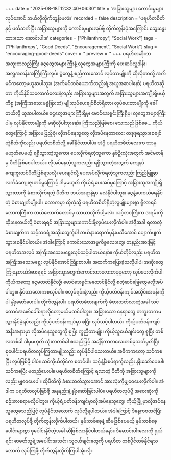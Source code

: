 +++
date = "2025-08-18T12:32:40+06:30"
title = 'အခြားသူများ ကောင်းမှုများလုပ်အောင် ဘယ်လိုတိုက်တွန်းမလဲ။'
recorded = false
description = 'ပရဟိတစိတ်နှင့် ပတ်သက်ပြီး အခြားသူများကို ကောင်းမှုများလုပ်ဖို့ တိုက်တွန်းပုံအကြောင်း ဆွေးနွေးထားသော ဆောင်းပါး။'
categories = ["Philanthropy", "Social Work"]
tags = ["Philanthropy", "Good Deeds", "Encouragement", "Social Work"]
slug = "encouraging-good-deeds"
cover = ''
preview = ''
+++
ပရဟိတဆိုတာ အထူးတလည်ကြီး ငွေတွေအများကြီးနဲ့ လူတွေအများကြီးကို ပေးဆပ်လှူဒါန်း၊ အလှူအတန်းအကြီးကြီးလုပ်၊ ပွဲတွေနဲ့ စည်ကားအောင် လုပ်တာမျိုးကို ဆိုလိုတာလို့ အက်မင်ကတော့မယူဆပါဘူး။ (အက်မင်တစ်ယောက်တည်းရဲ့အယူအဆပါနော်) ပရဟိတဆိုတာ ကိုယ်နိုင်သလောက်လေးနဲ့လည်း အခြားသူများအတွက် အခြားသူများအကျိုးရှိမယ့်ကိစ္စ (အကြီးအသေးမခွဲခြားဘဲ) မျိုးလုပ်ပေးချင်စိတ်ရှိတာ၊ လုပ်ပေးတာမျိုးကို ခေါ်တယ်လို့ ယူဆပါတယ်။ ငွေတွေအများကြီးရှိမှ၊ ဖောင်ဒေးရှင်းကြီးရှိမှ၊ လူတွေအများကြီးပါမှ လုပ်နိုင်တာမျိုးကို မဆိုလိုပါဘူးနော်။ ကြီးသည်ဖြစ်စေ၊ သေးသည်ဖြစ်စေ….ကိုယ်တွေကြောင့် အခြားမပြည့်စုံ၊ လိုအပ်နေသူတွေ လိုအပ်နေတာလေး တခုခုရသွားစေချင်တဲ့စိတ်ကိုလည်း ပရဟိတစိတ်လို့ ခေါ်နိုင်တာပါပဲ။
အဲဒီ့ ပရဟိတစိတ်လေးက ဘာမှမဟုတ်ပေမယ့် ရရှိသွားတဲ့သူကော၊ ပေးလိုက်ရတဲ့သူကော နှစ်ဦးလုံးအတွက် အင်မတန်မှ ပီတိဖြစ်စေပါတယ်။ လိုအပ်နေတဲ့သူကလည်း ရရှိသွားတဲ့အတွက် ကျေနပ်ကျေးဇူးတင်ပီတိဖြစ်ရသလို၊ ပေးချင်လို့ ပေးအပ်လိုက်ရတဲ့သူကလည်း ကြည်ဖြူစွာလက်ခံကျေးဇူးတင်မှုကြောင့် ဒါမှမဟုတ် ကိုယ့်ရဲ့ပေးအပ်မှုကြောင့် အခြားသူအကျိုးရှိသွားတာကို ခံစားလိုက်ရတဲ့ ပီတိက ဘယ်အရာနဲ့မှာ မလဲနိုင်ပါဘူး။ ငွေနဲ့ပေးဝယ်မရနိုင်တဲ့ ခံစားချက်မျိုးပါ။ လောကမှာ ထိုကဲ့သို့ ပရဟိတစိတ်ရှိတဲ့လူမျိုးများစွာ ရှိလာရင် လောကကြီးက ဘယ်လောက်တောင်မှ သာယာလိုက်ပါ့မလဲ။ သင့်ဘဝကြီးက အရမ်းကိုဆိုးနေတယ်လို့ ခံစားရရင် အခြားသူများကောင်းဖို့လုပ်ပေးလိုက်ပါ။ အဲဒီ့အခါ ရလာတဲ့ခံစားချက်က သင့်ဘဝရဲ့အဆိုးတွေကိုပါ ဘယ်နားရောက်မှန်းမသိအောင် ပျောက်ပျက်သွားစေနိုင်ပါတယ်။ အဲဒါကြောင့် ကောင်းသောအမှုကိစ္စလေးတွေ၊ တနည်းအားဖြင့် ပရဟိတအလုပ် အကြီးအသေးမရွေးလုပ်သင့်ပါတယ်နော်။
ကိုယ်တိုင်လည်း ပရဟိတ အကြီးအသေးမရွေး လုပ်နိုင်အောင်ကြိုးစားပါ။ အထက်ကပြောခဲ့သလိုပါပဲ၊ အဆိုးတွေကြုံနေတယ်ခံစားရရင် အခြားသူအတွက်ကောင်းတာလေးတခုခုတော့ လုပ်ပေးလိုက်ပါ၊ ကိုယ်ကတော့ ငွေမတတ်နိုင်လို့၊ ဖောင်ဒေးရှင်းမထောင်နိုင်လို့ စတဲ့ဆင်ခြေတွေမလိုအပ်ပါဘူး။ နိုင်တာလေးကစလုပ်ပါ။ စလုပ်ရင်းနဲ့လည်း ကိုယ့်ပတ်ဝန်းကျင်အသိုင်းအဝန်းကိုပါ နှိုးဆော်ပေးပါ။ တိုက်တွန်းပါ။ ပရဟိတခံစားချက်ကို ခံစားတတ်လာတဲ့အခါ သင်တောင်အဖော်ခေါ်စရာလိုတော့မယ်မထင်ပါဘူး။ အခြားသော နေရာတွေ တကူးတကမသွားနိုင်ခဲ့ရင်လည်း ကိုယ့်ပတ်ဝန်းကျင်မှာ စပြီး လုပ်သင့်ပါတယ်။ ကိုယ့်ပတ်ဝန်းကျင်အနီးအနားမှာ လိုအပ်နေသူတွေကို စုပြီး ကူညီတာမျိုး၊ ကိုယ့်သူငယ်ချင်းတွေ စုပြီး တစ်လတစ်ခါ ဒါမှမဟုတ် သုံးလတစ်ခါ စသည်ဖြင့် အချိန်ကာလလေးတစ်ခုသတ်မှတ်ပြီး စုပေါင်းပရဟိတလုပ်ကြတာမျိုးလည်း လုပ်နိုင်ပါသေးတယ်။ အဓိကကတော့ သင်ကစပြီး လုပ်ဖြစ်ဖို့ ပါပဲ။ သင်ကိုယ်တိုင်က စတင်ပါ။ သင့်နဲ့နီးစပ်ရာကိုလည်း နှိုးဆော်ပေးပါ၊ သင်ကစပြီး မတည်ပေးပါ။ ပရဟိတစိတ်ကြောင့် ရလာတဲ့ ပီတိကို အခြားသူများကိုလည်း မျှဝေပေးပါ။ ထိုပီတိကို ခံစားတတ်သွားအောင် အားလုံးကိုမျှဝေပေးလိုက်ပါ။ အဲဒါက ပရဟိတလုပ်ဖြစ်ဖို့ အနုနည်းနဲ့ နှိုးဆော်ခြင်းပါပဲ။ ပရဟိတလုပ်ဖို့ အဝေးဆုံးကိုစဉ်းစားစရာမလိုပါဘူး။ ကိုယ့်ရဲ့ပတ်ဝန်းကျင်မှာလိုအပ်နေသူတွေ၊ ကိုယ့်မြို့မှာလိုအပ်နေသူတွေစသည်ဖြင့် လုပ်နိုင်သလောက် လုပ်လို့ရပါတယ်။
အဲဒါကြောင့် ဒီနေ့ကစတင်ပြီး ပရဟိတလုပ်ဖို့ တိုက်တွန်းလိုက်ပါတယ်။ နှမ်းတစ်စေ့နဲ့ ဆီမဖြစ်ပေမယ့် နှမ်းတစ်စေ့ပေါင်းများစွာ စုပေါင်းနိုင်တဲ့အခါ ဆီဖြစ်လာနိုင်ပါတယ်နော်။
ဒီဆောင်းပါးလေးကို ရှယ်ရင်း စာဖတ်သူရဲ့အပေါင်းအသင်း၊ သူငယ်ချင်းတွေကို ပရဟိတ တစ်ပိုင်တစ်နိုင်ရသလောက် လုပ်ကြဖို့ တိုက်တွန်းလိုက်ကြပါအုံးလို့။ 